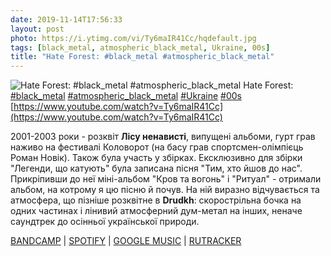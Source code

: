 ```yaml
---
date: 2019-11-14T17:56:33
layout: post
photo: https://i.ytimg.com/vi/Ty6maIR41Cc/hqdefault.jpg
tags: [black_metal, atmospheric_black_metal, Ukraine, 00s]
title: "Hate Forest: #black_metal #atmospheric_black_metal"
---
```

![Hate Forest: #black_metal #atmospheric_black_metal](https://i.ytimg.com/vi/Ty6maIR41Cc/hqdefault.jpg)
Hate Forest: [#black_metal](/tags/#black_metal) [#atmospheric_black_metal](/tags/#atmospheric_black_metal) [#Ukraine](/tags/#Ukraine) [#00s](/tags/#00s) [https://www.youtube.com/watch?v=Ty6maIR41Cc](https://www.youtube.com/watch?v=Ty6maIR41Cc)

2001-2003 роки - розквіт **Лісу ненависті**, випущені альбоми, гурт грав наживо на фестивалі Коловорот (на басу грав спортсмен-олімпієць Роман Новік). Також була участь у збірках. Ексклюзивно для збірки &quot;Легенди, що катують&quot; була записана пісня &quot;Тим, хто йшов до нас&quot;. Прикріпивши до неї міні-альбом &quot;Кров та вогонь&quot; і &quot;Ритуал&quot; - отримали альбом, на котрому я цю пісню й почув. На ній виразно відчувається та атмосфера, що пізніше розквітне в **Drudkh**: скорострільна бочка на одних частинах і лінивий атмосферний дум-метал на інших, неначе саундтрек до осінньої української природи.

[BANDCAMP](https://primitivereaction.bandcamp.com/album/dead-but-dreaming) \| [SPOTIFY](https://open.spotify.com/album/6mXJZqFRG5jZeNSbPOeCFj) \| [GOOGLE MUSIC](https://play.google.com/music/m/Bmxupwidhcxkiazai7sx4sq7saa?t=To_Those_Who_Came_Before_Us_-_Hate_Forest) \| [RUTRACKER](https://rutracker.org/forum/viewtopic.php?t=3312488)